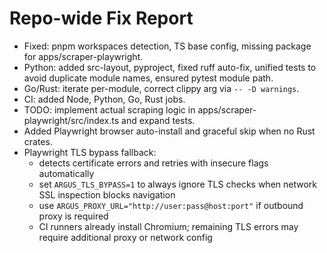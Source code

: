 # Repo-wide Fix Report
- Fixed: pnpm workspaces detection, TS base config, missing package for apps/scraper-playwright.
- Python: added src-layout, pyproject, fixed ruff auto-fix, unified tests to avoid duplicate module names, ensured pytest module path.
- Go/Rust: iterate per-module, correct clippy arg via `-- -D warnings`.
- CI: added Node, Python, Go, Rust jobs.
- TODO: implement actual scraping logic in apps/scraper-playwright/src/index.ts and expand tests.
- Added Playwright browser auto-install and graceful skip when no Rust crates.
- Playwright TLS bypass fallback:
  - detects certificate errors and retries with insecure flags automatically
  - set `ARGUS_TLS_BYPASS=1` to always ignore TLS checks when network SSL inspection blocks navigation
  - use `ARGUS_PROXY_URL="http://user:pass@host:port"` if outbound proxy is required
  - CI runners already install Chromium; remaining TLS errors may require additional proxy or network config